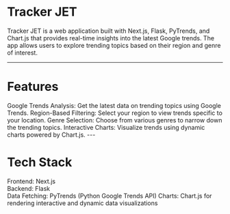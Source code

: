 
<h1>Tracker JET</h1>
Tracker JET is a web application built with Next.js, Flask, PyTrends, and Chart.js that provides real-time insights into the latest Google trends. The app allows users to explore trending topics based on their region and genre of interest.

---
<h1>Features</h1>
Google Trends Analysis: Get the latest data on trending topics using Google Trends.
Region-Based Filtering: Select your region to view trends specific to your location.
Genre Selection: Choose from various genres to narrow down the trending topics.
Interactive Charts: Visualize trends using dynamic charts powered by Chart.js.
---
<h1>Tech Stack</h1>
Frontend: Next.js
<br>Backend: Flask
<br>Data Fetching: PyTrends (Python Google Trends API)
Charts: Chart.js for rendering interactive and dynamic data visualizations
